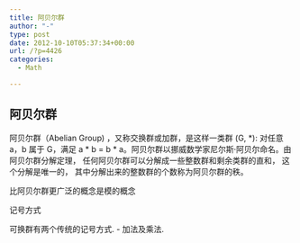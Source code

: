 ```yaml
---
title: 阿贝尔群
author: "-"
type: post
date: 2012-10-10T05:37:34+00:00
url: /?p=4426
categories:
  - Math

---
```

## 阿贝尔群
阿贝尔群（Abelian Group) ，又称交换群或加群，是这样一类群 (G, \*): 对任意 a，b 属于 G，满足 a \* b = b * a。阿贝尔群以挪威数学家尼尔斯·阿贝尔命名。由阿贝尔群分解定理， 任何阿贝尔群可以分解成一些整数群和剩余类群的直和， 这个分解是唯一的， 其中分解出来的整数群的个数称为阿贝尔群的秩。

比阿贝尔群更广泛的概念是模的概念

记号方式

可换群有两个传统的记号方式. - 加法及乘法.